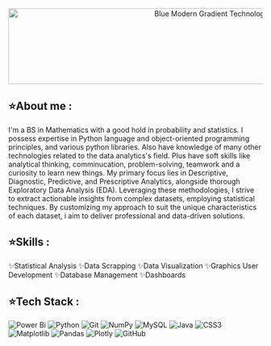 <div align="center">
<img src="https://github.com/ashwinx09/ashwinx09/assets/171764710/cc43c5dd-1e5a-489b-ae2e-00177680ce4e" alt="Blue Modern Gradient Technology LinkedIn Banner" width="900" height="150"></div>

<h2> ⭐️About me : </h2>
<p> I'm a BS in Mathematics with a good hold in probability and statistics. I possess expertise in Python language and object-oriented programming principles, and various python libraries. Also have knowledge of many other technologies related to the data analytics's field. Plus have soft skills like analytical thinking, comminucation, problem-solving, teamwork and a curiosity to learn new things. My primary focus lies in Descriptive, Diagnostic, Predictive, and Prescriptive Analytics, alongside thorough Exploratory Data Analysis (EDA). Leveraging these methodologies, I strive to extract actionable insights from complex datasets, employing statistical techniques. By customizing my approach to suit the unique characteristics of each dataset, i aim to deliver professional and data-driven solutions.</p>

 <h2> ⭐️Skills : </h2>
✨Statistical Analysis  ✨Data Scrapping  ✨Data Visualization  ✨Graphics User Development  ✨Database Management  ✨Dashboards 

<h2>⭐️Tech Stack :</h2>

![Power Bi](https://img.shields.io/badge/power_bi-F2C811?style=plastic&logo=powerbi&logoColor=black) ![Python](https://img.shields.io/badge/python-3670A0?style=plastic&logo=python&logoColor=ffdd54) ![Git](https://img.shields.io/badge/git-%23F05033.svg?style=plastic&logo=git&logoColor=white) ![NumPy](https://img.shields.io/badge/numpy-%23013243.svg?style=plastic&logo=numpy&logoColor=white) ![MySQL](https://img.shields.io/badge/mysql-4479A1.svg?style=plastic&logo=mysql&logoColor=white) ![Java](https://img.shields.io/badge/java-%23ED8B00.svg?style=plastic&logo=openjdk&logoColor=white) ![CSS3](https://img.shields.io/badge/css3-%231572B6.svg?style=plastic&logo=css3&logoColor=white) ![Matplotlib](https://img.shields.io/badge/Matplotlib-%23ffffff.svg?style=plastic&logo=Matplotlib&logoColor=black) ![Pandas](https://img.shields.io/badge/pandas-%23150458.svg?style=plastic&logo=pandas&logoColor=white) ![Plotly](https://img.shields.io/badge/Plotly-%233F4F75.svg?style=plastic&logo=plotly&logoColor=white) ![GitHub](https://img.shields.io/badge/github-%23121011.svg?style=plastic&logo=github&logoColor=white)
